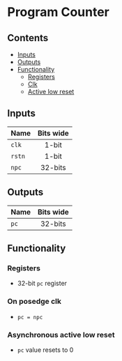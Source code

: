 # Program Counter #

## Contents
* [Inputs](#inputs)
* [Outputs](#outputs)
* [Functionality](#functionality)
  * [Registers](#registers)
  * [Clk](#on-posedge-clk)
  * [Active low reset](#asynchronous-active-low-reset)

## Inputs
|Name|Bits wide|
|:---|:---:|
|```clk```|1-bit|
|```rstn```|1-bit|
|```npc```|32-bits|

## Outputs
|Name|Bits wide|
|:---|:---:|
|```pc```|32-bits|

## Functionality
### Registers
  - 32-bit ```pc``` register
### On posedge clk
  - ```pc = npc```
### Asynchronous active low reset
  - ```pc``` value resets to 0
